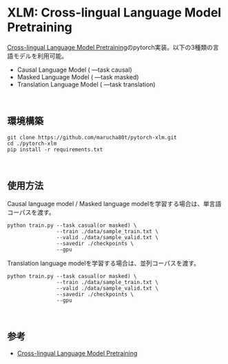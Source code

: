 # XLM: Cross-lingual Language Model Pretraining 

[Cross-lingual Language Model Pretraining](https://arxiv.org/abs/1901.07291)のpytorch実装。以下の3種類の言語モデルを利用可能。

- Causal Language Model ( —task causal)
- Masked Language Model ( —task masked)
- Translation Language Model ( —task translation)
<br>



## 環境構築

```python3
git clone https://github.com/marucha80t/pytorch-xlm.git
cd ./pytorch-xlm
pip install -r requirements.txt
```

<br>



## 使用方法

Causal language model / Masked language modelを学習する場合は、単言語コーパスを渡す。

```python3
python train.py --task casual(or masked) \
                --train ./data/sample_train.txt \
                --valid ./data/sample_valid.txt \
                --savedir ./checkpoints \
                --gpu
```



Translation language modelを学習する場合は、並列コーパスを渡す。

```python3
python train.py --task casual(or masked) \
                --train ./data/sample_train.txt \
                --valid ./data/sample_valid.txt \
                --savedir ./checkpoints \
                --gpu
```

<br>



## 参考

- [Cross-lingual Language Model Pretraining](https://arxiv.org/abs/1901.07291)
